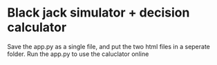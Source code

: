 # Black jack simulator + decision calculator

Save the app.py as a single file, and put the two html files in a seperate folder. Run the app.py to use the caluclator online



